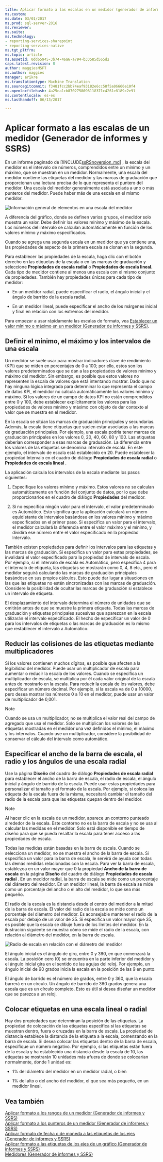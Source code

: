 ```yaml
---
title: Aplicar formato a las escalas en un medidor (generador de informes y SSRS) | Documentos de Microsoft
ms.custom: 
ms.date: 03/01/2017
ms.prod: sql-server-2016
ms.reviewer: 
ms.suite: 
ms.technology:
- reporting-services-sharepoint
- reporting-services-native
ms.tgt_pltfrm: 
ms.topic: article
ms.assetid: 0dd65945-3b74-46a6-a794-b33585d565d2
caps.latest.revision: 8
author: maggiesMSFT
ms.author: maggies
manager: erikre
ms.translationtype: Machine Translation
ms.sourcegitcommit: f3481fcc2bb74eaf93182e6cc58f5a06666e10f4
ms.openlocfilehash: 4a25ea1cb8702758096118371c4261e8189c2e91
ms.contentlocale: es-es
ms.lasthandoff: 06/13/2017

---
```

# <a name="formatting-scales-on-a-gauge-report-builder-and-ssrs"></a>Aplicar formato a las escalas de un medidor (Generador de informes y SSRS)
  En un informe paginado de [!INCLUDE[ssRSnoversion_md](../../includes/ssrsnoversion-md.md)] , la escala del medidor es el intervalo de números, comprendidos entre un mínimo y un máximo, que se muestran en un medidor. Normalmente, una escala del medidor contiene las etiquetas del medidor y las marcas de graduación que proporcionan una lectura precisa de lo que representa el puntero del medidor. Una escala del medidor generalmente está asociada a uno o más punteros del medidor. Puede haber más de una escala en el mismo medidor.  
  
 ![Información general de elementos en una escala del medidor](../../reporting-services/report-design/media/scaleoverviewdiagram.gif "información general de elementos en una escala del medidor")  
  
 A diferencia del gráfico, donde se definen varios grupos, el medidor solo muestra un valor. Debe definir los valores mínimo y máximo de la escala. Los números del intervalo se calculan automáticamente en función de los valores mínimo y máximo especificados.  
  
 Cuando se agrega una segunda escala en un medidor que ya contiene una, las propiedades de aspecto de la primera escala se clonan en la segunda.  
  
 Para establecer las propiedades de la escala, haga clic con el botón derecho en las etiquetas de la escala o en las marcas de graduación y seleccione **Propiedades de escala radial** o **Propiedades de escala lineal**. Cada tipo de medidor contiene al menos una escala con el mismo conjunto de propiedades. También hay propiedades únicas para cada tipo de medidor:  
  
-   En un medidor radial, puede especificar el radio, el ángulo inicial y el ángulo de barrido de la escala radial.  
  
-   En un medidor lineal, puede especificar el ancho de los márgenes inicial y final en relación con los extremos del medidor.  
  
 Para empezar a usar rápidamente las escalas de formato, vea [Establecer un valor mínimo o máximo en un medidor &#40;Generador de informes y SSRS&#41;](../../reporting-services/report-design/set-a-minimum-or-maximum-on-a-gauge-report-builder-and-ssrs.md).  
  
##  <a name="DefiningMinMax"></a> Definir el mínimo, el máximo y los intervalos de una escala  
 Un medidor se suele usar para mostrar indicadores clave de rendimiento (KPI) que se miden en porcentajes de 0 a 100; por ello, estos son los valores predeterminados que se dan a las propiedades de valores mínimo y máximo del medidor. Sin embargo, es posible que estos valores no representen la escala de valores que está intentando mostrar. Dado que no hay ninguna lógica integrada para determinar lo que representa el campo de datos KPI, el medidor no calcula automáticamente los valores mínimo y máximo. Si los valores de un campo de datos KPI no están comprendidos entre 0 y 100, debe establecer explícitamente los valores para las propiedades de valores mínimo y máximo con objeto de dar contexto al valor que se muestra en el medidor.  
  
 En la escala se sitúan las marcas de graduación principales y secundarias. Además, la escala tiene etiquetas que suelen estar asociadas a las marcas de graduación principales. Por ejemplo, una escala podría tener marcas de graduación principales en los valores 0, 20, 40, 60, 80 y 100. Las etiquetas deberían corresponder a esas marcas de graduación. La diferencia entre los valores de las etiquetas se denomina intervalo de escala. En este ejemplo, el intervalo de escala está establecido en 20. Puede establecer la propiedad Intervalo en el cuadro de diálogo **Propiedades de escala radial** o **Propiedades de escala lineal** .  
  
 La aplicación calcula los intervalos de la escala mediante los pasos siguientes:  
  
1.  Especifique los valores mínimo y máximo. Estos valores no se calculan automáticamente en función del conjunto de datos, por lo que debe proporcionarlos en el cuadro de diálogo **Propiedades** del medidor.  
  
2.  Si no especifica ningún valor para el intervalo, el valor predeterminado es Automático. Esto significa que la aplicación calculará un número equidistante de intervalos basándose en los valores mínimo y máximo especificados en el primer paso. Si especifica un valor para el intervalo, el medidor calculará la diferencia entre el valor máximo y el mínimo, y dividirá ese número entre el valor especificado en la propiedad Intervalo.  
  
 También existen propiedades para definir los intervalos para las etiquetas y las marcas de graduación. Si especifica un valor para estas propiedades, se invalidará el valor especificado para la propiedad de intervalo de escala. Por ejemplo, si el intervalo de escala es Automático, pero especifica 4 para el intervalo de etiqueta, las etiquetas se mostrarán como 0, 4, 8 etc., pero el medidor seguirá calculando las marcas de graduación principales basándose en sus propios cálculos. Esto puede dar lugar a situaciones en las que las etiquetas no estén sincronizadas con las marcas de graduación. Considere la posibilidad de ocultar las marcas de graduación si establece un intervalo de etiqueta.  
  
 El desplazamiento del intervalo determina el número de unidades que se omitirán antes de que se muestre la primera etiqueta. Todas las marcas de graduación y etiquetas principales sucesivas que aparezcan en la escala utilizarán el intervalo especificado. El hecho de especificar un valor de 0 para los intervalos de etiquetas o las marcas de graduación es lo mismo que restablecer el intervalo a Automático.  
  
##  <a name="ReducingCollisions"></a> Reducir las colisiones de las etiquetas mediante multiplicadores  
 Si los valores contienen muchos dígitos, es posible que afecten a la legibilidad del medidor. Puede usar un multiplicador de escala para aumentar o reducir la escala de los valores. Cuando se especifica un multiplicador de escala, se multiplica por él cada valor original de la escala antes de mostrarlo en la escala. Para reducir la escala de los valores, debe especificar un número decimal. Por ejemplo, si la escala va de 0 a 10000, pero desea mostrar los números 0 a 10 en el medidor, puede usar un valor de multiplicador de 0,001.  
  
> [!NOTE]  
>  Cuando se usa un multiplicador, no se multiplica el valor real del campo de agregado que usa el medidor. Solo se multiplican los valores de las etiquetas mostradas en el medidor una vez definidos el mínimo, el máximo y los intervalos. Cuando use un multiplicador, considere la posibilidad de conservar el cálculo del intervalo como automático.  
  
##  <a name="SpecifyingScaleBar"></a> Especificar el ancho de la barra de escala, el radio y los ángulos de una escala radial  
 Use la página **Diseño** del cuadro de diálogo **Propiedades de escala radial** para establecer el ancho de la barra de escala, el radio de escala, el ángulo inicial y ángulo de barrido de la escala. Puede usar estas propiedades para personalizar el tamaño y el formato de la escala. Por ejemplo, si coloca las etiqueta de la escala fuera de la misma, necesitará cambiar el tamaño del radio de la escala para que las etiquetas quepan dentro del medidor.  
  
> [!NOTE]  
>  Al hacer clic en la escala de un medidor, aparece un contorno punteado alrededor de la escala. Este contorno no es la barra de escala y no se usa al calcular las medidas en el medidor. Solo está disponible en tiempo de diseño para que se pueda resaltar la escala para tener acceso a las propiedades de escala.  
  
 Todas las medidas están basadas en la barra de escala. Cuando se selecciona un medidor, no se muestra el ancho de la barra de escala. Si especifica un valor para la barra de escala, le servirá de ayuda con todas las demás medidas relacionadas con la escala. Para ver la barra de escala, establezca en un valor mayor que 0 la propiedad **Ancho de la barra de escala** en la página **Diseño** del cuadro de diálogo **Propiedades de escala radial** . En un medidor radial, la barra de escala se mide como un porcentaje del diámetro del medidor. En un medidor lineal, la barra de escala se mide como un porcentaje del ancho o el alto del medidor, lo que sea más pequeño.  
  
 El radio de la escala es la distancia desde el centro del medidor a la mitad de la barra de escala. El valor del radio de la escala se mide como un porcentaje del diámetro del medidor. Es aconsejable mantener el radio de la escala por debajo de un valor de 35. Si especifica un valor mayor que 35, es posible que la escala se dibuje fuera de los límites del medidor. En la ilustración siguiente se muestra cómo se mide el radio de la escala, con relación al diámetro del medidor, en la barra de escala.  
  
 ![Radio de escala en relación con el diámetro del medidor](../../reporting-services/report-design/media/scaleradiusdiagram.gif "radio de escala en relación con el diámetro del medidor")  
  
 El ángulo inicial es el ángulo de giro, entre 0 y 360, en que comenzará la escala. La posición cero (0) se encuentra en la parte inferior del medidor y el ángulo inicial gira en el sentido de las agujas del reloj. Por ejemplo, un ángulo inicial de 90 grados inicia la escala en la posición de las 9 en punto.  
  
 El ángulo de barrido es el número de grados, entre 0 y 360, que la escala barrerá en un círculo. Un ángulo de barrido de 360 grados genera una escala que es un círculo completo. Esto es útil si desea diseñar un medidor que se parezca a un reloj.  
  
##  <a name="PositioningLabels"></a> Colocar etiquetas en una escala lineal o radial  
 Hay dos propiedades que determinan la posición de las etiquetas. La propiedad de colocación de las etiquetas especifica si las etiquetas se muestran dentro, fuera o cruzadas en la barra de escala. La propiedad de distancia establece la distancia de la etiqueta a la escala, comenzando en la barra de escala. Si desea colocar las etiquetas dentro de la barra de escala, especifique un número negativo. Por ejemplo, si las etiquetas están fuera de la escala y ha establecido una distancia desde la escala de 10, las etiquetas se mostrarán 10 unidades más afuera de donde se colocarían normalmente, donde 1 unidad es:  
  
-   1% del diámetro del medidor en un medidor radial, o bien  
  
-   1% del alto o del ancho del medidor, el que sea más pequeño, en un medidor lineal.  
  
## <a name="see-also"></a>Vea también  
 [Aplicar formato a los rangos de un medidor &#40;Generador de informes y SSRS&#41;](../../reporting-services/report-design/formatting-ranges-on-a-gauge-report-builder-and-ssrs.md)   
 [Aplicar formato a los punteros de un medidor &#40;Generador de informes y SSRS&#41;](../../reporting-services/report-design/formatting-pointers-on-a-gauge-report-builder-and-ssrs.md)   
 [Aplicar formato de fecha o de moneda a las etiquetas de los ejes &#40;Generador de informes y SSRS&#41;](../../reporting-services/report-design/format-axis-labels-as-dates-or-currencies-report-builder-and-ssrs.md)   
 [Aplicar formato a las etiquetas de los ejes de un gráfico &#40;Generador de informes y SSRS&#41;](../../reporting-services/report-design/formatting-axis-labels-on-a-chart-report-builder-and-ssrs.md)   
 [Medidores &#40;Generador de informes y SSRS&#41;](../../reporting-services/report-design/gauges-report-builder-and-ssrs.md)  
  
  
